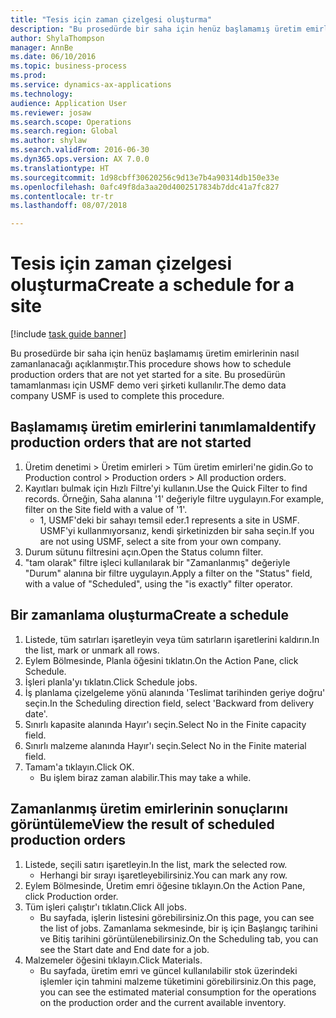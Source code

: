```yaml
--- 
title: "Tesis için zaman çizelgesi oluşturma"
description: "Bu prosedürde bir saha için henüz başlamamış üretim emirlerinin nasıl zamanlanacağı açıklanmıştır."
author: ShylaThompson
manager: AnnBe
ms.date: 06/10/2016
ms.topic: business-process
ms.prod: 
ms.service: dynamics-ax-applications
ms.technology: 
audience: Application User
ms.reviewer: josaw
ms.search.scope: Operations
ms.search.region: Global
ms.author: shylaw
ms.search.validFrom: 2016-06-30
ms.dyn365.ops.version: AX 7.0.0
ms.translationtype: HT
ms.sourcegitcommit: 1d98cbff30620256c9d13e7b4a90314db150e33e
ms.openlocfilehash: 0afc49f8da3aa20d4002517834b7ddc41a7fc827
ms.contentlocale: tr-tr
ms.lasthandoff: 08/07/2018

---
```

# <a name="create-a-schedule-for-a-site"></a><span data-ttu-id="39d2d-103">Tesis için zaman çizelgesi oluşturma</span><span class="sxs-lookup"><span data-stu-id="39d2d-103">Create a schedule for a site</span></span>

[!include [task guide banner](../../includes/task-guide-banner.md)]

<span data-ttu-id="39d2d-104">Bu prosedürde bir saha için henüz başlamamış üretim emirlerinin nasıl zamanlanacağı açıklanmıştır.</span><span class="sxs-lookup"><span data-stu-id="39d2d-104">This procedure shows how to schedule production orders that are not yet started for a site.</span></span>  <span data-ttu-id="39d2d-105">Bu prosedürün tamamlanması için USMF demo veri şirketi kullanılır.</span><span class="sxs-lookup"><span data-stu-id="39d2d-105">The demo data company USMF is used to complete this procedure.</span></span>


## <a name="identify-production-orders-that-are-not-started"></a><span data-ttu-id="39d2d-106">Başlamamış üretim emirlerini tanımlama</span><span class="sxs-lookup"><span data-stu-id="39d2d-106">Identify production orders that are not started</span></span>
1. <span data-ttu-id="39d2d-107">Üretim denetimi > Üretim emirleri > Tüm üretim emirleri'ne gidin.</span><span class="sxs-lookup"><span data-stu-id="39d2d-107">Go to Production control > Production orders > All production orders.</span></span>
2. <span data-ttu-id="39d2d-108">Kayıtları bulmak için Hızlı Filtre'yi kullanın.</span><span class="sxs-lookup"><span data-stu-id="39d2d-108">Use the Quick Filter to find records.</span></span> <span data-ttu-id="39d2d-109">Örneğin, Saha alanına '1' değeriyle filtre uygulayın.</span><span class="sxs-lookup"><span data-stu-id="39d2d-109">For example, filter on the Site field with a value of '1'.</span></span>
    * <span data-ttu-id="39d2d-110">1, USMF'deki bir sahayı temsil eder.</span><span class="sxs-lookup"><span data-stu-id="39d2d-110">1 represents a site in USMF.</span></span> <span data-ttu-id="39d2d-111">USMF'yi kullanmıyorsanız, kendi şirketinizden bir saha seçin.</span><span class="sxs-lookup"><span data-stu-id="39d2d-111">If you are not using USMF, select a site from your own company.</span></span>  
3. <span data-ttu-id="39d2d-112">Durum sütunu filtresini açın.</span><span class="sxs-lookup"><span data-stu-id="39d2d-112">Open the Status column filter.</span></span>
4. <span data-ttu-id="39d2d-113">"tam olarak" filtre işleci kullanılarak bir "Zamanlanmış" değeriyle "Durum" alanına bir filtre uygulayın.</span><span class="sxs-lookup"><span data-stu-id="39d2d-113">Apply a filter on the "Status" field, with a value of "Scheduled", using the "is exactly" filter operator.</span></span>

## <a name="create-a-schedule"></a><span data-ttu-id="39d2d-114">Bir zamanlama oluşturma</span><span class="sxs-lookup"><span data-stu-id="39d2d-114">Create a schedule</span></span>
1. <span data-ttu-id="39d2d-115">Listede, tüm satırları işaretleyin veya tüm satırların işaretlerini kaldırın.</span><span class="sxs-lookup"><span data-stu-id="39d2d-115">In the list, mark or unmark all rows.</span></span>
2. <span data-ttu-id="39d2d-116">Eylem Bölmesinde, Planla öğesini tıklatın.</span><span class="sxs-lookup"><span data-stu-id="39d2d-116">On the Action Pane, click Schedule.</span></span>
3. <span data-ttu-id="39d2d-117">İşleri planla'yı tıklatın.</span><span class="sxs-lookup"><span data-stu-id="39d2d-117">Click Schedule jobs.</span></span>
4. <span data-ttu-id="39d2d-118">İş planlama çizelgeleme yönü alanında 'Teslimat tarihinden geriye doğru' seçin.</span><span class="sxs-lookup"><span data-stu-id="39d2d-118">In the Scheduling direction field, select 'Backward from delivery date'.</span></span>
5. <span data-ttu-id="39d2d-119">Sınırlı kapasite alanında Hayır'ı seçin.</span><span class="sxs-lookup"><span data-stu-id="39d2d-119">Select No in the Finite capacity field.</span></span>
6. <span data-ttu-id="39d2d-120">Sınırlı malzeme alanında Hayır'ı seçin.</span><span class="sxs-lookup"><span data-stu-id="39d2d-120">Select No in the Finite material field.</span></span>
7. <span data-ttu-id="39d2d-121">Tamam'a tıklayın.</span><span class="sxs-lookup"><span data-stu-id="39d2d-121">Click OK.</span></span>
    * <span data-ttu-id="39d2d-122">Bu işlem biraz zaman alabilir.</span><span class="sxs-lookup"><span data-stu-id="39d2d-122">This may take a while.</span></span>  

## <a name="view-the-result-of-scheduled-production-orders"></a><span data-ttu-id="39d2d-123">Zamanlanmış üretim emirlerinin sonuçlarını görüntüleme</span><span class="sxs-lookup"><span data-stu-id="39d2d-123">View the result of scheduled production orders</span></span>
1. <span data-ttu-id="39d2d-124">Listede, seçili satırı işaretleyin.</span><span class="sxs-lookup"><span data-stu-id="39d2d-124">In the list, mark the selected row.</span></span>
    * <span data-ttu-id="39d2d-125">Herhangi bir sırayı işaretleyebilirsiniz.</span><span class="sxs-lookup"><span data-stu-id="39d2d-125">You can mark any row.</span></span>  
2. <span data-ttu-id="39d2d-126">Eylem Bölmesinde, Üretim emri öğesine tıklayın.</span><span class="sxs-lookup"><span data-stu-id="39d2d-126">On the Action Pane, click Production order.</span></span>
3. <span data-ttu-id="39d2d-127">Tüm işleri çalıştır'ı tıklatın.</span><span class="sxs-lookup"><span data-stu-id="39d2d-127">Click All jobs.</span></span>
    * <span data-ttu-id="39d2d-128">Bu sayfada, işlerin listesini görebilirsiniz.</span><span class="sxs-lookup"><span data-stu-id="39d2d-128">On this page, you can see the list of jobs.</span></span> <span data-ttu-id="39d2d-129">Zamanlama sekmesinde, bir iş için Başlangıç tarihini ve Bitiş tarihini görüntülenebilirsiniz.</span><span class="sxs-lookup"><span data-stu-id="39d2d-129">On the Scheduling tab, you can see the Start date and End date for a job.</span></span>  
4. <span data-ttu-id="39d2d-130">Malzemeler öğesini tıklayın.</span><span class="sxs-lookup"><span data-stu-id="39d2d-130">Click Materials.</span></span>
    * <span data-ttu-id="39d2d-131">Bu sayfada, üretim emri ve güncel kullanılabilir stok üzerindeki işlemler için tahmini malzeme tüketimini görebilirsiniz.</span><span class="sxs-lookup"><span data-stu-id="39d2d-131">On this page, you can see the estimated material consumption for the operations on the production order and the current available inventory.</span></span>  


